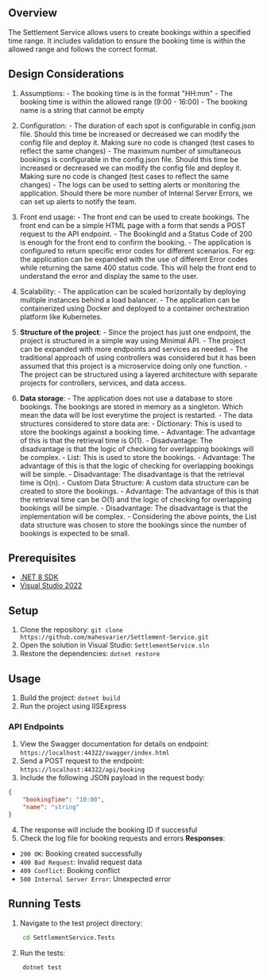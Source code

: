 ## Overview

The Settlement Service allows users to create bookings within a specified time range. 
It includes validation to ensure the booking time is within the allowed range and follows the correct format.

## Design Considerations

1. Assumptions:
		- The booking time is in the format "HH:mm"
		- The booking time is within the allowed range (9:00 - 16:00)
		- The booking name is a string that cannot be empty
  
2. Configuration:
		- The duration of each spot is configurable in config.json file. Should this time be increased or decreased we can modify the config file and deploy it. Making sure no code is changed (test cases to reflect the same changes)
		- The maximum number of simultaneous bookings is configurable in the config.json file. Should this time be increased or decreased we can modify the config file and deploy it. Making sure no code is changed (test cases to reflect the same changes)
		- The logs can be used to setting alerts or monitoring the application. Should there be more number of Internal Server Errors, we can set up alerts to notify the team.
  
3. Front end usage:
		- The front end can be used to create bookings. The front end can be a simple HTML page with a form that sends a POST request to the API endpoint.
		- The BookingId and a Status Code of 200 is enough for the front end to confirm the booking.
		- The application is configured to return specific error codes for different scenarios. For eg: the application can be expanded with the use of different Error codes while returning the same 400 status code. This will help the front end to understand the error and display the same to the user.
  
4. Scalability:
		- The application can be scaled horizontally by deploying multiple instances behind a load balancer.
		- The application can be containerized using Docker and deployed to a container orchestration platform like Kubernetes.
  
5. **Structure of the project**:
		- Since the project has just one endpoint, the project is structured in a simple way using Minimal API.
		- The project can be expanded with more endpoints and services as needed. 
		- The traditional approach of using controllers was considered but it has been assumed that this project is a microservice doing only one function.
		- The project can be structured using a layered architecture with separate projects for controllers, services, and data access.
  
6. **Data storage**:
		- The application does not use a database to store bookings. The bookings are stored in memory as a singleton. Which mean the data will be lost everytime the project is restarted.
		- The data structures considered to store data are:
			- Dictionary: This is used to store the bookings against a booking time.
				- Advantage:
					 The advantage of this is that the retrieval time is O(1).
				- Disadvantage:
					The disadvantage is that the logic of checking for overlapping bookings will be complex.
			- List: This is used to store the bookings.
				- Advantage:
					The advantage of this is that the logic of checking for overlapping bookings will be simple.
				- Disadvantage:
					The disadvantage is that the retrieval time is O(n).
			- Custom Data Structure: A custom data structure can be created to store the bookings.
				- Advantage:
					The advantage of this is that the retrieval time can be O(1) and the logic of checking for overlapping bookings will be simple.
				- Disadvantage:
					The disadvantage is that the implementation will be complex.
		- Considering the above points, the List data structure was chosen to store the bookings since the number of bookings is expected to be small.

## Prerequisites

- [.NET 8 SDK](https://dotnet.microsoft.com/download/dotnet/8.0)
- [Visual Studio 2022](https://visualstudio.microsoft.com/vs/)

## Setup

1. Clone the repository:
   `git clone https://github.com/mahesvarier/Settlement-Service.git`
2. Open the solution in Visual Studio:
   `SettlementService.sln`
3. Restore the dependencies:
   `dotnet restore`

## Usage

1. Build the project: `dotnet build`
2. Run the project using IISExpress

### API Endpoints
1. View the Swagger documentation for details on endpoint: `https://localhost:44322/swagger/index.html`
2. Send a POST request to the endpoint: `https://localhost:44322/api/booking`
3. Include the following JSON payload in the request body:
```json
{
	"bookingTime": "10:00",
	"name": "string"
}
```
4. The response will include the booking ID if successful
5. Check the log file for booking requests and errors
**Responses**:
- `200 OK`: Booking created successfully
- `400 Bad Request`: Invalid request data
- `409 Conflict`: Booking conflict
- `500 Internal Server Error`: Unexpected error

## Running Tests

1. Navigate to the test project directory:
```bash
	cd SettlementService.Tests
```
2. Run the tests:
```bash
	dotnet test
```
